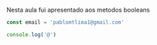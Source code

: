 Nesta aula fui apresentado aos metodos booleans 

```js
const email = 'pablomtlima1@gmail.com'

console.log('@')

```